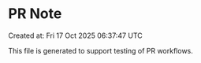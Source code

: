 # PR Note

Created at: Fri 17 Oct 2025 06:37:47 UTC

This file is generated to support testing of PR workflows.
